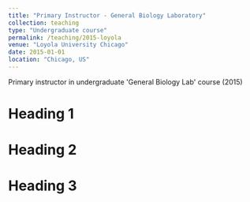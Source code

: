 ```yaml
---
title: "Primary Instructor - General Biology Laboratory"
collection: teaching
type: "Undergraduate course"
permalink: /teaching/2015-loyola
venue: "Loyola University Chicago"
date: 2015-01-01
location: "Chicago, US"
---
```


Primary instructor in undergraduate 'General Biology Lab' course (2015)

Heading 1
======

Heading 2
======

Heading 3
======
